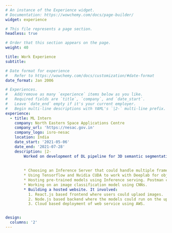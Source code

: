 ```yaml
---
# An instance of the Experience widget.
# Documentation: https://wowchemy.com/docs/page-builder/
widget: experience

# This file represents a page section.
headless: true

# Order that this section appears on the page.
weight: 40

title: Work Experience
subtitle:

# Date format for experience
#   Refer to https://wowchemy.com/docs/customization/#date-format
date_format: Jan 2006

# Experiences.
#   Add/remove as many `experience` items below as you like.
#   Required fields are `title`, `company`, and `date_start`.
#   Leave `date_end` empty if it's your current employer.
#   Begin multi-line descriptions with YAML's `|2-` multi-line prefix.
experience:
  - title: ML Intern
    company: North Eastern Space Applications Centre
    company_url: 'https://nesac.gov.in'
    company_logo: isro-nesac
    location: India
    date_start: '2021-05-06'
    date_end: '2021-07-28'
    description: |2-
        Worked on development of DL pipeline for 3D semantic segmentation task performed on drone and satellite generated images. Pipeline deployed as an API using an Inference server to use this service in an application or web app for visualization of results. The project involved:
      
        
        * Choosing an Inference Server that could handle multiple frameworks, was scalable, could run multiple models simultaneously, had readily available documentation and was easy to work with while being fully open source. The ones tested were MLflow, BentoML, Triton and Cortex. Triton Inference Server turned out to be the most optimal for our requirements.
        * Using Tensorflow and Nvidia CUDA to work with Deeplab for object detection and YOLO for semantic segmentation. Used Nvidia Container Toolkit to utilize Triton GPU.
        * Hosting pre-trained models using Inference serving. Postman client API was used for testing the inference server.
        * Working on an image classification model using CNNs.
        * Building a hosted website. It involved:
          1. React.js based frontend where users could uplaod images.
          2. Node.js based backend where the models could run on the uploaded images and send back the output in the form of a JSON based response.
          3. Cloud based deployment of web service using AWS.


design:
  columns: '2'
---
```


